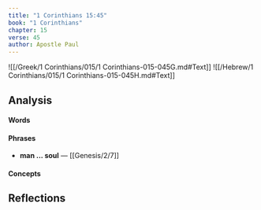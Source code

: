 ```yaml
---
title: "1 Corinthians 15:45"
book: "1 Corinthians"
chapter: 15
verse: 45
author: Apostle Paul
---
```

![[/Greek/1 Corinthians/015/1 Corinthians-015-045G.md#Text]]
![[/Hebrew/1 Corinthians/015/1 Corinthians-015-045H.md#Text]]

## Analysis

#### Words

#### Phrases
- **man ... soul** — [[Genesis/2/7]]

#### Concepts

## Reflections
